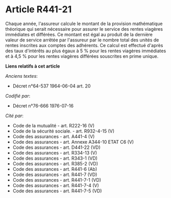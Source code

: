 # Article R441-21

Chaque année, l'assureur calcule le montant de la provision mathématique théorique qui serait nécessaire pour assurer le
service des rentes viagères immédiates et différées. Ce montant est égal au produit de la dernière valeur de service arrêtée
par l'assureur par le nombre total des unités de rentes inscrites aux comptes des adhérents. Ce calcul est effectué d'après
des taux d'intérêts au plus égaux à 5 % pour les rentes viagères immédiates et à 4,5 % pour les rentes viagères différées
souscrites en prime unique.

**Liens relatifs à cet article**

_Anciens textes_:

  - Décret n°64-537 1964-06-04 art. 20

_Codifié par_:

  - Décret n°76-666 1976-07-16

_Cité par_:

  - Code de la mutualité - art. R222-16 (V)
  - Code de la sécurité sociale. - art. R932-4-15 (V)
  - Code des assurances - art. A441-4 (V)
  - Code des assurances - art. Annexe A344-10 ETAT C6 (V)
  - Code des assurances - art. D441-22 (VD)
  - Code des assurances - art. R334-13 (V)
  - Code des assurances - art. R343-1 (VD)
  - Code des assurances - art. R385-2 (VD)
  - Code des assurances - art. R441-6 (Ab)
  - Code des assurances - art. R441-7 (VD)
  - Code des assurances - art. R441-7-1 (VD)
  - Code des assurances - art. R441-7-4 (V)
  - Code des assurances - art. R441-7-5 (VD)
